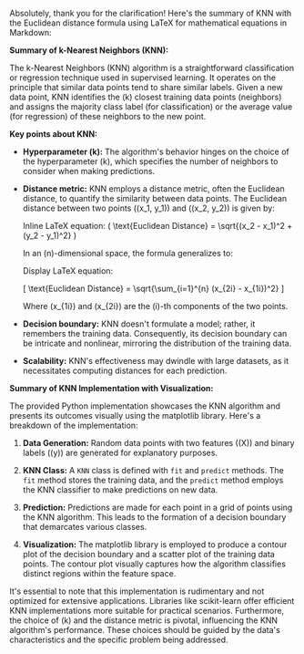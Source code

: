 Absolutely, thank you for the clarification! Here's the summary of KNN with the Euclidean distance formula using LaTeX for mathematical equations in Markdown:

**Summary of k-Nearest Neighbors (KNN):**

The k-Nearest Neighbors (KNN) algorithm is a straightforward classification or regression technique used in supervised learning. It operates on the principle that similar data points tend to share similar labels. Given a new data point, KNN identifies the \(k\) closest training data points (neighbors) and assigns the majority class label (for classification) or the average value (for regression) of these neighbors to the new point.

**Key points about KNN:**
- **Hyperparameter \(k\):** The algorithm's behavior hinges on the choice of the hyperparameter \(k\), which specifies the number of neighbors to consider when making predictions.
- **Distance metric:** KNN employs a distance metric, often the Euclidean distance, to quantify the similarity between data points. The Euclidean distance between two points \((x_1, y_1)\) and \((x_2, y_2)\) is given by:
  
  Inline LaTeX equation: \( \text{Euclidean Distance} = \sqrt{(x_2 - x_1)^2 + (y_2 - y_1)^2} \)
  
  In an \(n\)-dimensional space, the formula generalizes to:
  
  Display LaTeX equation:
  
  \[ \text{Euclidean Distance} = \sqrt{\sum_{i=1}^{n} (x_{2i} - x_{1i})^2} \]
  
  Where \(x_{1i}\) and \(x_{2i}\) are the \(i\)-th components of the two points.

- **Decision boundary:** KNN doesn't formulate a model; rather, it remembers the training data. Consequently, its decision boundary can be intricate and nonlinear, mirroring the distribution of the training data.
- **Scalability:** KNN's effectiveness may dwindle with large datasets, as it necessitates computing distances for each prediction.

**Summary of KNN Implementation with Visualization:**

The provided Python implementation showcases the KNN algorithm and presents its outcomes visually using the matplotlib library. Here's a breakdown of the implementation:

1. **Data Generation:** Random data points with two features (\(X\)) and binary labels (\(y\)) are generated for explanatory purposes.

2. **KNN Class:** A `KNN` class is defined with `fit` and `predict` methods. The `fit` method stores the training data, and the `predict` method employs the KNN classifier to make predictions on new data.

3. **Prediction:** Predictions are made for each point in a grid of points using the KNN algorithm. This leads to the formation of a decision boundary that demarcates various classes.

4. **Visualization:** The matplotlib library is employed to produce a contour plot of the decision boundary and a scatter plot of the training data points. The contour plot visually captures how the algorithm classifies distinct regions within the feature space.

It's essential to note that this implementation is rudimentary and not optimized for extensive applications. Libraries like scikit-learn offer efficient KNN implementations more suitable for practical scenarios. Furthermore, the choice of \(k\) and the distance metric is pivotal, influencing the KNN algorithm's performance. These choices should be guided by the data's characteristics and the specific problem being addressed.
